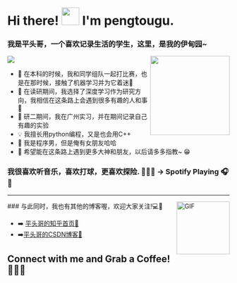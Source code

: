 <h1>Hi there! <img src="https://media.giphy.com/media/hvRJCLFzcasrR4ia7z/giphy.gif" height="40px" width="40px">  I'm  pengtougu. 



### 我是平头哥，一个喜欢记录生活的学生，这里，是我的伊甸园~
<div>
<img align="right" height="180px" src="https://ss2.bdstatic.com/70cFvnSh_Q1YnxGkpoWK1HF6hhy/it/u=1410335010,2761093436&fm=26&gp=0.jpg"/>
</div>

<p align="left">
<img src = "https://github-readme-stats.vercel.app/api?username=pengtougu&&show_icons=true&title_color=66ffff&icon_color=7a34f9&text_color=009999&bg_color=333366& theme=radical"/>
</p>

- 🔭 在本科的时候，我和同学组队一起打比赛，也是在那时候，接触了机器学习并为它着迷🤖
- 🌱 在读研期间，我选择了深度学习作为研究方向，我相信在这条路上会遇到很多有趣的人和事🤣
- 👯  研二期间，我在广州实习，并在期间记录自己有趣的实验
- 💡   我擅长用python编程，又是也会用C++
- 👩 我是程序男，但是俺有女朋友哈哈
- 🤣 希望能在这条路上遇到更多大神和朋友，以后请多多指教~ 😁

### 我很喜欢听音乐，喜欢打球，更喜欢探险. 🎼🎸🎶   →   Spotify Playing 🎧👀


---
<div>
<img align="right" alt="GIF" height="120px" src="https://ss0.bdstatic.com/70cFuHSh_Q1YnxGkpoWK1HF6hhy/it/u=2757967338,3675478352&fm=26&gp=0.jpg"/>
</div>
### 与此同时，我也有其他的博客喔，欢迎大家关注!💻📌

- ➡️ [平头哥的知乎首页💛](https://www.zhihu.com/people/chenxiangrong)
- ➡️[平头哥的CSDN博客💛](https://blog.csdn.net/weixin_45829462?spm=1001.2101.3001.5343&type=blog)


## Connect with me and Grab a Coffee! 🙋‍♀️🥤             
